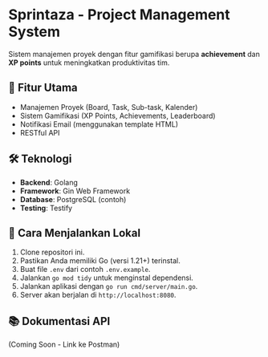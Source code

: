# Sprintaza - Project Management System

Sistem manajemen proyek dengan fitur gamifikasi berupa **achievement** dan **XP points** untuk meningkatkan produktivitas tim.

## 🌟 Fitur Utama
- Manajemen Proyek (Board, Task, Sub-task, Kalender)
- Sistem Gamifikasi (XP Points, Achievements, Leaderboard)
- Notifikasi Email (menggunakan template HTML)
- RESTful API

## 🛠️ Teknologi
- **Backend**: Golang
- **Framework**: Gin Web Framework
- **Database**: PostgreSQL (contoh)
- **Testing**: Testify

## 🚀 Cara Menjalankan Lokal
1.  Clone repositori ini.
2.  Pastikan Anda memiliki Go (versi 1.21+) terinstal.
3.  Buat file `.env` dari contoh `.env.example`.
4.  Jalankan `go mod tidy` untuk menginstal dependensi.
5.  Jalankan aplikasi dengan `go run cmd/server/main.go`.
6.  Server akan berjalan di `http://localhost:8080`.

## 📚 Dokumentasi API
(Coming Soon - Link ke Postman)